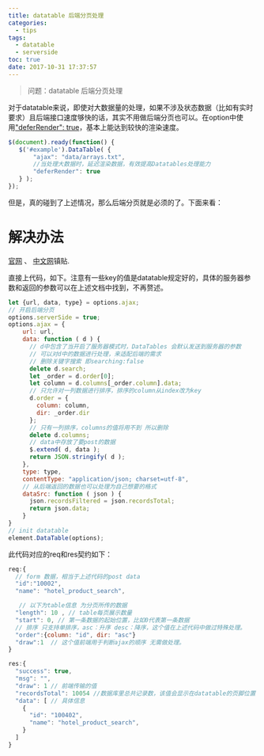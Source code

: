 ```yaml
---
title: datatable 后端分页处理
categories:
  - tips
tags:
  - datatable
  - serverside
toc: true
date: 2017-10-31 17:37:57
---
```

> 问题：datatable 后端分页处理

对于datatable来说，即使对大数据量的处理，如果不涉及状态数据（比如有实时要求）且后端接口速度够快的话，其实不用做后端分页也可以。在option中使用["deferRender": true](http://datatables.club/example/ajax/defer_render.html)，基本上能达到较快的渲染速度。
```JavaScript
$(document).ready(function() {
   $('#example').DataTable( {
       "ajax": "data/arrays.txt",
       //当处理大数据时，延迟渲染数据，有效提高Datatables处理能力
       "deferRender": true
   } );
});
```
但是，真的碰到了上述情况，那么后端分页就是必须的了。下面来看：
<!-- more -->

# 解决办法
[官网](https://datatables.net/manual/server-side) 、 [中文网](http://datatables.club/manual/server-side.html)镇贴.

直接上代码，如下。注意有一些key的值是datatable规定好的，具体的服务器参数和返回的参数可以在上述文档中找到，不再赘述。
```JavaScript
let {url, data, type} = options.ajax;
// 开启后端分页
options.serverSide = true;
options.ajax = {
    url: url,
    data: function ( d ) {
      // d中包含了当开启了服务器模式时，DataTables 会默认发送到服务器的参数
      // 可以对d中的数据进行处理，来适配后端的需求
      // 删除关键字搜索 即searching:false
      delete d.search;
      let _order = d.order[0];
      let column = d.columns[_order.column].data;
      // 只允许对一列数据进行排序，排序的column从index改为key
      d.order = {
        column: column,
        dir: _order.dir
      };
      // 只有一列排序，columns的值将用不到 所以删除
      delete d.columns;
      // data中存放了要post的数据
      $.extend( d, data );
      return JSON.stringify( d );
    },
    type: type,
    contentType: "application/json; charset=utf-8",
    // 从后端返回的数据也可以处理为自己想要的格式
    dataSrc: function ( json ) {
      json.recordsFiltered = json.recordsTotal;
      return json.data;
    }
}
// init datatable
element.DataTable(options);
```

此代码对应的req和res契约如下：
```Javascript
req:{
  // form 数据，相当于上述代码的post data
  "id":"10002",   
  "name": "hotel_product_search",

   // 以下为table信息 为分页所传的数据
  "length": 10 , // table每页展示数量
  "start": 0, // 第一条数据的起始位置，比如0代表第一条数据
  // 排序 只支持单排序，asc：升序 desc：降序，这个值在上述代码中做过特殊处理。
  "order":{column: "id", dir: "asc"}
  "draw":1  // 这个值前端用于判断ajax的顺序 无需做处理。
}

res:{
  "success": true,
  "msg": "",
  "draw": 1 // 前端传输的值
  "recordsTotal": 10054 //数据库里总共记录数，该值会显示在datatable的页脚位置
  "data": [ // 具体信息
    {
      "id": "100402",
      "name": "hotel_product_search",
    }
  ]
}
```

